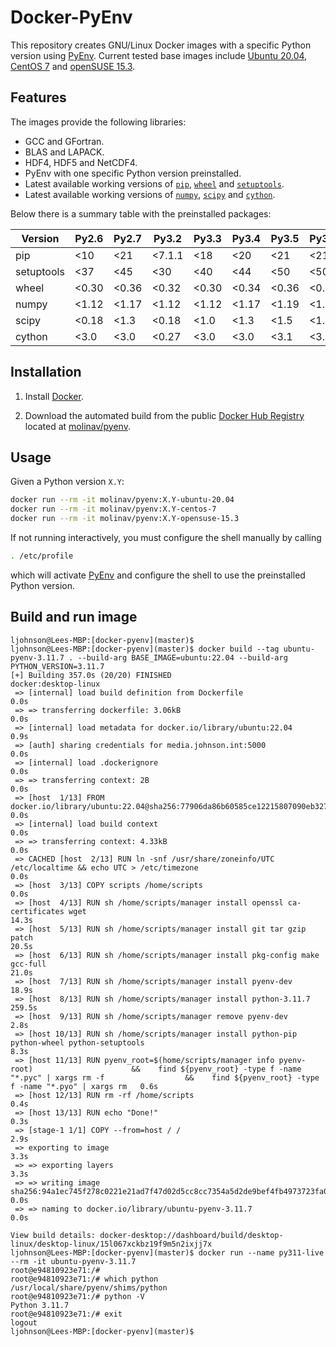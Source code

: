 # Docker-PyEnv

This repository creates GNU/Linux Docker images with a specific Python version
using [PyEnv]. Current tested base images include [Ubuntu 20.04], [CentOS 7]
and [openSUSE 15.3].


## Features

The images provide the following libraries:

- GCC and GFortran.
- BLAS and LAPACK.
- HDF4, HDF5 and NetCDF4.
- PyEnv with one specific Python version preinstalled.
- Latest available working versions of [`pip`], [`wheel`] and [`setuptools`].
- Latest available working versions of [`numpy`], [`scipy`] and [`cython`].

Below there is a summary table with the preinstalled packages:

| Version    | Py2.6  | Py2.7  | Py3.2  | Py3.3  | Py3.4  | Py3.5   | Py3.6   | Py3.7+  |
|------------|--------|--------|--------|--------|--------|---------|---------|---------|
| pip        | <10    | <21    | <7.1.1 | <18    | <20    | <21     | <21     | <21     |
| setuptools | <37    | <45    | <30    | <40    | <44    | <50     | <50     | <50     |
| wheel      | <0.30  | <0.36  | <0.32  | <0.30  | <0.34  | <0.36   | <0.36   | <0.36   |
| numpy      | <1.12  | <1.17  | <1.12  | <1.12  | <1.17  | <1.19   | <1.20   | <1.21   |
| scipy      | <0.18  | <1.3   | <0.18  | <1.0   | <1.3   | <1.5    | <1.6    | <1.7    |
| cython     | <3.0   | <3.0   | <0.27  | <3.0   | <3.0   | <3.1    | <3.1    | <3.1    |


## Installation

1. Install [Docker].

2. Download the automated build from the public [Docker Hub Registry]
   located at [molinav/pyenv].


## Usage

Given a Python version `X.Y`:
```sh
docker run --rm -it molinav/pyenv:X.Y-ubuntu-20.04
docker run --rm -it molinav/pyenv:X.Y-centos-7
docker run --rm -it molinav/pyenv:X.Y-opensuse-15.3
```

If not running interactively, you must configure the shell manually by calling
```sh
. /etc/profile
```
which will activate [PyEnv] and configure the shell to use the preinstalled
Python version.


[Ubuntu 20.04]:
https://hub.docker.com/_/ubuntu
[CentOS 7]:
https://hub.docker.com/_/centos
[openSUSE 15.3]:
https://hub.docker.com/r/opensuse/leap
[PyEnv]:
https://github.com/pyenv/pyenv
[`pip`]:
https://pypi.org/project/pip/
[`setuptools`]:
https://pypi.org/project/setuptools/
[`wheel`]:
https://pypi.org/project/wheel/
[`numpy`]:
https://numpy.org/
[`scipy`]:
https://scipy.org/
[`cython`]:
https://cython.org/
[Docker]:
https://www.docker.com/
[Docker Hub Registry]:
https://hub.docker.com/
[molinav/pyenv]:
https://hub.docker.com/r/molinav/pyenv

## Build and run image

```shell
ljohnson@Lees-MBP:[docker-pyenv](master)$ 
ljohnson@Lees-MBP:[docker-pyenv](master)$ docker build --tag ubuntu-pyenv-3.11.7 . --build-arg BASE_IMAGE=ubuntu:22.04 --build-arg PYTHON_VERSION=3.11.7
[+] Building 357.0s (20/20) FINISHED                                                                                                                                                                                   docker:desktop-linux
 => [internal] load build definition from Dockerfile                                                                                                                                                                                   0.0s
 => => transferring dockerfile: 3.06kB                                                                                                                                                                                                 0.0s
 => [internal] load metadata for docker.io/library/ubuntu:22.04                                                                                                                                                                        0.9s
 => [auth] sharing credentials for media.johnson.int:5000                                                                                                                                                                              0.0s
 => [internal] load .dockerignore                                                                                                                                                                                                      0.0s
 => => transferring context: 2B                                                                                                                                                                                                        0.0s
 => [host  1/13] FROM docker.io/library/ubuntu:22.04@sha256:77906da86b60585ce12215807090eb327e7386c8fafb5402369e421f44eff17e                                                                                                           0.0s
 => [internal] load build context                                                                                                                                                                                                      0.0s
 => => transferring context: 4.33kB                                                                                                                                                                                                    0.0s
 => CACHED [host  2/13] RUN ln -snf /usr/share/zoneinfo/UTC /etc/localtime && echo UTC > /etc/timezone                                                                                                                                 0.0s
 => [host  3/13] COPY scripts /home/scripts                                                                                                                                                                                            0.0s
 => [host  4/13] RUN sh /home/scripts/manager install openssl ca-certificates wget                                                                                                                                                    14.3s
 => [host  5/13] RUN sh /home/scripts/manager install git tar gzip patch                                                                                                                                                              20.5s 
 => [host  6/13] RUN sh /home/scripts/manager install pkg-config make gcc-full                                                                                                                                                        21.0s 
 => [host  7/13] RUN sh /home/scripts/manager install pyenv-dev                                                                                                                                                                       18.9s 
 => [host  8/13] RUN sh /home/scripts/manager install python-3.11.7                                                                                                                                                                  259.5s 
 => [host  9/13] RUN sh /home/scripts/manager remove pyenv-dev                                                                                                                                                                         2.8s 
 => [host 10/13] RUN sh /home/scripts/manager install python-pip python-wheel python-setuptools                                                                                                                                        8.3s 
 => [host 11/13] RUN pyenv_root=$(home/scripts/manager info pyenv-root)                      &&    find ${pyenv_root} -type f -name "*.pyc" | xargs rm -f                  &&    find ${pyenv_root} -type f -name "*.pyo" | xargs rm   0.6s 
 => [host 12/13] RUN rm -rf /home/scripts                                                                                                                                                                                              0.4s 
 => [host 13/13] RUN echo "Done!"                                                                                                                                                                                                      0.3s 
 => [stage-1 1/1] COPY --from=host / /                                                                                                                                                                                                 2.9s 
 => exporting to image                                                                                                                                                                                                                 3.3s 
 => => exporting layers                                                                                                                                                                                                                3.3s 
 => => writing image sha256:94a1ec745f278c0221e21ad7f47d02d5cc8cc7354a5d2de9bef4fb4973723fa0                                                                                                                                           0.0s
 => => naming to docker.io/library/ubuntu-pyenv-3.11.7                                                                                                                                                                                 0.0s

View build details: docker-desktop://dashboard/build/desktop-linux/desktop-linux/15l067xckbz19f9m5n2ixjj7x
ljohnson@Lees-MBP:[docker-pyenv](master)$ docker run --name py311-live --rm -it ubuntu-pyenv-3.11.7
root@e94810923e71:/# 
root@e94810923e71:/# which python
/usr/local/share/pyenv/shims/python
root@e94810923e71:/# python -V
Python 3.11.7
root@e94810923e71:/# exit
logout
ljohnson@Lees-MBP:[docker-pyenv](master)$ 
```

